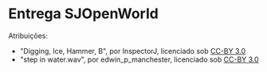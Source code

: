 # Entrega SJOpenWorld

Atribuições:

- "Digging, Ice, Hammer, B", por InspectorJ, licenciado sob [CC-BY 3.0](http://creativecommons.org/licenses/by/3.0/)
- "step in water.wav", por edwin_p_manchester, licenciado sob [CC-BY 3.0](http://creativecommons.org/licenses/by/3.0/)
